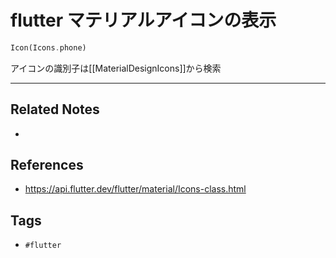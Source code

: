 # flutter マテリアルアイコンの表示
```dart
Icon(Icons.phone)
```
アイコンの識別子は[[MaterialDesignIcons]]から検索
 
---
## Related Notes
- 

## References
- https://api.flutter.dev/flutter/material/Icons-class.html

## Tags
- `#flutter`